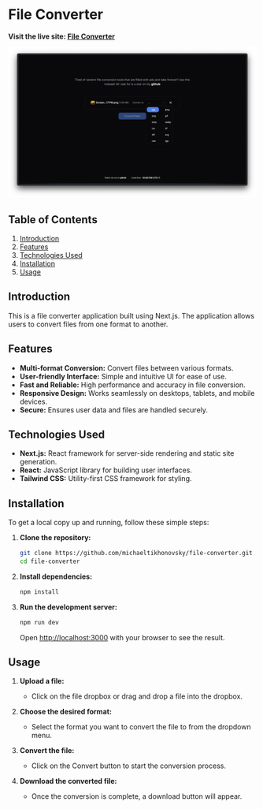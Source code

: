 # File Converter
**Visit the live site: [File Converter](https://file-converter-tau.vercel.app/)**

![Alt text](/public/images/github-photo.png)


## Table of Contents

1. [Introduction](#introduction)
2. [Features](#features)
3. [Technologies Used](#technologies-used)
4. [Installation](#installation)
5. [Usage](#usage)

## Introduction

This is a file converter application built using Next.js. The application allows users to convert files from one format to another.

## Features

- **Multi-format Conversion:** Convert files between various formats.
- **User-friendly Interface:** Simple and intuitive UI for ease of use.
- **Fast and Reliable:** High performance and accuracy in file conversion.
- **Responsive Design:** Works seamlessly on desktops, tablets, and mobile devices.
- **Secure:** Ensures user data and files are handled securely.

## Technologies Used

- **Next.js:** React framework for server-side rendering and static site generation.
- **React:** JavaScript library for building user interfaces.
- **Tailwind CSS:** Utility-first CSS framework for styling.

## Installation

To get a local copy up and running, follow these simple steps:

1. **Clone the repository:**

    ```bash
    git clone https://github.com/michaeltikhonovsky/file-converter.git
    cd file-converter
    ```

2. **Install dependencies:**

    ```bash
    npm install
    ```

3. **Run the development server:**

    ```bash
    npm run dev
    ```

    Open [http://localhost:3000](http://localhost:3000) with your browser to see the result.

## Usage

1. **Upload a file:**
   - Click on the file dropbox or drag and drop a file into the dropbox.

2. **Choose the desired format:**
   - Select the format you want to convert the file to from the dropdown menu.

3. **Convert the file:**
   - Click on the Convert button to start the conversion process.

4. **Download the converted file:**
   - Once the conversion is complete, a download button will appear.
